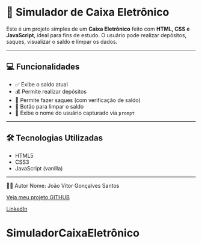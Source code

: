 # 🏧 Simulador de Caixa Eletrônico

Este é um projeto simples de um **Caixa Eletrônico** feito com **HTML, CSS e JavaScript**, ideal para fins de estudo. O usuário pode realizar depósitos, saques, visualizar o saldo e limpar os dados.

---

## 💻 Funcionalidades

- ✅ Exibe o saldo atual
- 💰 Permite realizar depósitos
- 💸 Permite fazer saques (com verificação de saldo)
- 🔄 Botão para limpar o saldo
- 🧑 Exibe o nome do usuário capturado via `prompt`

---

## 🛠️ Tecnologias Utilizadas

- HTML5
- CSS3
- JavaScript (vanilla)

---
👨‍💻 Autor
Nome: João Vitor Gonçalves Santos

[Veja meu projeto GITHUB ](https://github.com/joaovitorgoncalvessantos1/simulador-caixa)


[LinkedIn](https://www.linkedin.com/in/jo%C3%A3o-vitor-gon%C3%A7alves-4a47491a4/)
# SimuladorCaixaEletrônico

